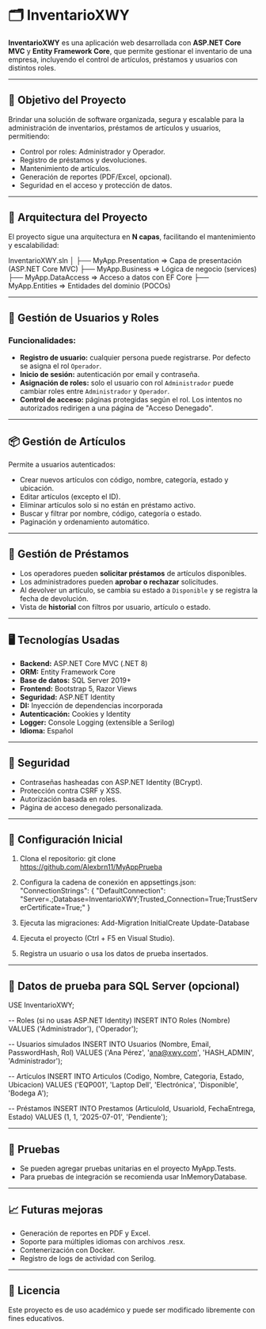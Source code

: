 # 🗂️ InventarioXWY

**InventarioXWY** es una aplicación web desarrollada con **ASP.NET Core MVC** y **Entity Framework Core**, que permite gestionar el inventario de una empresa, incluyendo el control de artículos, préstamos y usuarios con distintos roles.

---

## 📌 Objetivo del Proyecto

Brindar una solución de software organizada, segura y escalable para la administración de inventarios, préstamos de artículos y usuarios, permitiendo:

- Control por roles: Administrador y Operador.
- Registro de préstamos y devoluciones.
- Mantenimiento de artículos.
- Generación de reportes (PDF/Excel, opcional).
- Seguridad en el acceso y protección de datos.

---

## 🧱 Arquitectura del Proyecto

El proyecto sigue una arquitectura en **N capas**, facilitando el mantenimiento y escalabilidad:

InventarioXWY.sln
│
├── MyApp.Presentation     => Capa de presentación (ASP.NET Core MVC)
├── MyApp.Business         => Lógica de negocio (services)
├── MyApp.DataAccess       => Acceso a datos con EF Core
├── MyApp.Entities         => Entidades del dominio (POCOs)

---

## 🔐 Gestión de Usuarios y Roles

### Funcionalidades:

- **Registro de usuario:** cualquier persona puede registrarse. Por defecto se asigna el rol `Operador`.
- **Inicio de sesión:** autenticación por email y contraseña.
- **Asignación de roles:** solo el usuario con rol `Administrador` puede cambiar roles entre `Administrador` y `Operador`.
- **Control de acceso:** páginas protegidas según el rol. Los intentos no autorizados redirigen a una página de "Acceso Denegado".

---

## 📦 Gestión de Artículos

Permite a usuarios autenticados:

- Crear nuevos artículos con código, nombre, categoría, estado y ubicación.
- Editar artículos (excepto el ID).
- Eliminar artículos solo si no están en préstamo activo.
- Buscar y filtrar por nombre, código, categoría o estado.
- Paginación y ordenamiento automático.

---

## 🔄 Gestión de Préstamos

- Los operadores pueden **solicitar préstamos** de artículos disponibles.
- Los administradores pueden **aprobar o rechazar** solicitudes.
- Al devolver un artículo, se cambia su estado a `Disponible` y se registra la fecha de devolución.
- Vista de **historial** con filtros por usuario, artículo o estado.

---

## 🖥️ Tecnologías Usadas

- **Backend:** ASP.NET Core MVC (.NET 8)
- **ORM:** Entity Framework Core
- **Base de datos:** SQL Server 2019+
- **Frontend:** Bootstrap 5, Razor Views
- **Seguridad:** ASP.NET Identity
- **DI:** Inyección de dependencias incorporada
- **Autenticación:** Cookies y Identity
- **Logger:** Console Logging (extensible a Serilog)
- **Idioma:** Español

---

## 🔐 Seguridad

- Contraseñas hasheadas con ASP.NET Identity (BCrypt).
- Protección contra CSRF y XSS.
- Autorización basada en roles.
- Página de acceso denegado personalizada.

---

## 🔧 Configuración Inicial

1. Clona el repositorio:
   git clone https://github.com/Alexbrn11/MyAppPrueba

2. Configura la cadena de conexión en appsettings.json:
   "ConnectionStrings": {
     "DefaultConnection": "Server=.;Database=InventarioXWY;Trusted_Connection=True;TrustServerCertificate=True;"
   }

3. Ejecuta las migraciones:
   Add-Migration InitialCreate
   Update-Database

4. Ejecuta el proyecto (Ctrl + F5 en Visual Studio).

5. Registra un usuario o usa los datos de prueba insertados.

---

## 🧪 Datos de prueba para SQL Server (opcional)

USE InventarioXWY;

-- Roles (si no usas ASP.NET Identity)
INSERT INTO Roles (Nombre) VALUES ('Administrador'), ('Operador');

-- Usuarios simulados
INSERT INTO Usuarios (Nombre, Email, PasswordHash, Rol)
VALUES ('Ana Pérez', 'ana@xwy.com', 'HASH_ADMIN', 'Administrador');

-- Artículos
INSERT INTO Articulos (Codigo, Nombre, Categoria, Estado, Ubicacion)
VALUES ('EQP001', 'Laptop Dell', 'Electrónica', 'Disponible', 'Bodega A');

-- Préstamos
INSERT INTO Prestamos (ArticuloId, UsuarioId, FechaEntrega, Estado)
VALUES (1, 1, '2025-07-01', 'Pendiente');

---

## 🧪 Pruebas

- Se pueden agregar pruebas unitarias en el proyecto MyApp.Tests.
- Para pruebas de integración se recomienda usar InMemoryDatabase.

---

## 📈 Futuras mejoras

- Generación de reportes en PDF y Excel.
- Soporte para múltiples idiomas con archivos .resx.
- Contenerización con Docker.
- Registro de logs de actividad con Serilog.

---

## 📄 Licencia

Este proyecto es de uso académico y puede ser modificado libremente con fines educativos.
